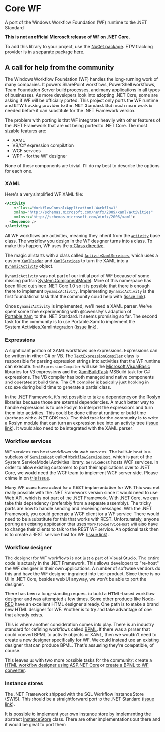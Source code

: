 # Core WF
A port of the Windows Workflow Foundation (WF) runtime to the .NET Standard

__This is not an official Microsoft release of WF on .NET Core.__

To add this library to your project, use the [NuGet package](https://www.nuget.org/packages/CoreWf/).
ETW tracking provider is in a separate package [here](https://www.nuget.org/packages/CoreWf.EtwTracking/).

## A call for help from the community

The Windows Workflow Foundation (WF) handles the long-running work of many companies. It 
powers SharePoint workflows, PowerShell workflows, Team Foundation Server build 
processes, and many applications in all types of businesses. As more developers look into
adopting .NET Core, some are asking if WF will be officially ported. This project only 
ports the WF runtime and ETW tracking provider to the .NET Standard. But much more work 
is needed before it can substitute for the .NET Framework version. 

The problem with porting is that WF integrates heavily with other features of the .NET 
Framework that are not being ported to .NET Core. The most sizable features are:

* XAML
* VB/C# expression compilation
* WCF services
* WPF - for the WF designer

None of these components are trivial. I'll do my best to describe the options for each 
one.

### XAML
Here's a very simplified WF XAML file:

```xml
<Activity  
    x:Class="WorkflowConsoleApplication1.Workflow1" 
    xmlns="http://schemas.microsoft.com/netfx/2009/xaml/activities"
    xmlns:x="http://schemas.microsoft.com/winfx/2006/xaml">
  <Sequence />
</Activity>
```

All WF workflows are activities, meaning they inherit from the 
[`Activity`](http://referencesource.microsoft.com/#System.Activities/System/Activities/Activity.cs) 
base class. The workflow you design in the WF designer turns into a class. To make this happen, WF uses 
the [x:Class directive](https://docs.microsoft.com/en-us/dotnet/framework/xaml-services/x-class-directive).

The magic all starts with a class called 
[`ActivityXamlServices`](http://referencesource.microsoft.com/#System.Activities/System/Activities/XamlIntegration/ActivityXamlServices.cs), 
which uses a custom [`XamlReader`](http://referencesource.microsoft.com/#System.Xaml/System/Xaml/XamlReader.cs) and 
[`XamlServices`](http://referencesource.microsoft.com/#System.Xaml/System/Xaml/XamlServices.cs) to turn the XAML into a 
[`DynamicActivity`](http://referencesource.microsoft.com/#System.Activities/System/Activities/DynamicActivity.cs) object. 

`DynamicActivity` was not part of our initial port of WF because of some missing parts in 
[System.ComponentModel](https://github.com/dotnet/corefx/tree/master/src/System.ComponentModel). More of this namespace 
has been filled out since .NET Core 1.0 so it is possible that there is enough there to implement `DynamicActivity`. 
Implementing `DynamicActivity` is the first foundational task that the community could help with 
([issue link](https://github.com/dmetzgar/corewf/issues/3)).

Once `DynamicActivity` is implemented, we'll need a XAML parser. We've spent some time experimenting with @cwensley's 
adaption of [Portable.Xaml](https://github.com/cwensley/Portable.Xaml) to the .NET Standard. It seems promising so far. 
The second task for the community is to use Portable.Xaml to implement the System.Activities.XamlIntegration
([issue link](https://github.com/dmetzgar/corewf/issues/6)).

### Expressions
A significant portion of XAML workflows use expressions. Expressions can be written in either C# or VB. The 
[`TextExpressionCompiler`](http://referencesource.microsoft.com/#System.Activities/System/Activities/XamlIntegration/TextExpressionCompiler.cs)
class is responsible for parsing expression strings into activities that the WF runtime can execute. 
`TextExpressionCompiler` will use the 
[Microsoft.VisualBasic](http://referencesource.microsoft.com/#Microsoft.VisualBasic,namespaces) 
libraries for VB expressions and the 
[XamlBuildTask](http://referencesource.microsoft.com/#XamlBuildTask)
MSBuild task for C# expressions. The VB compiler has both managed and native components and operates at build time. 
The C# compiler is basically just hooking in csc.exe during build time to generate a partial class. 

In the .NET Framework, it's not possible to take a dependency on the Roslyn libraries because those are external 
dependencies. A much better way to handle expressions is to use Roslyn to interpret the expressions and turn them 
into activities. This could be done either at runtime or build time (perhaps with a .NET SDK tool). The third task 
for the community is to write a Roslyn module that can turn an expression tree into an activity tree
([issue link](https://github.com/dmetzgar/corewf/issues/7)). It would also need to be integrated with the XAML parser.

### Workflow services
WF services can host workflows via web services. The built-in host is a subclass of 
[`ServiceHost`](http://referencesource.microsoft.com/#System.ServiceModel/System/ServiceModel/ServiceHost.cs)
called 
[`WorkflowServiceHost`](http://referencesource.microsoft.com/#System.ServiceModel.Activities/System/ServiceModel/Activities/WorkflowServiceHost.cs),
which is part of the System.ServiceModel.Activities library. `ServiceHost` hosts WCF services. In order to allow 
existing customers to port their applications over to .NET Core, we would need the WCF team to implement WCF 
server-side. Please chime in on [this issue](https://github.com/dotnet/wcf/issues/1200). 

Many WF users have asked for a REST implementation for WF. This was not really possible with the .NET Framework 
version since it would need to use Web API, which is not part of the .NET Framework. With .NET Core, we can take 
this dependency (preferably from a separate assembly). The tricky parts are how to handle sending and receiving 
messages. With the .NET Framework, you could generate a WCF client for a WF service. There would need to be a 
substitute for this that works with REST. Unfortunately, anyone porting an existing application that uses 
`WorkflowServiceHost` will also have to change their clients to talk to the REST WF service. An optional task 
then is to create a REST service host for WF ([issue link](https://github.com/dmetzgar/corewf/issues/8)).

### Workflow designer
The designer for WF workflows is not just a part of Visual Studio. The entire code is actually in the .NET 
Framework. This allows developers to "re-host" the WF designer in their own applications. A number of software 
vendors do this and have the WF designer ingrained into their product. Since there is no UI in .NET Core, besides 
web UI anyway, we won't be able to port the designer. 

There has been a long-standing request to build a HTML-based workflow designer and was attempted a few times. 
Some other products like [Node-RED](https://nodered.org/) have an excellent HTML designer already. One path is 
to make a brand new HTML designer for WF. Another is to try and take advantage of one that already exists. 

This is where another consideration comes into play. There is an industry standard for defining workflows called 
[BPML](https://en.wikipedia.org/wiki/Business_Process_Modeling_Language). If there was a parser that could 
convert BPML to activity objects or XAML, then we wouldn't need to create a new designer specifically for WF. We 
could instead use an existing designer that can produce BPML. That's assuming they're compatible, of course. 

This leaves us with two more possible tasks for the community: 
[create a HTML workflow designer using ASP.NET Core](https://github.com/dmetzgar/corewf/issues/9) or 
[create a BPML to WF converter](https://github.com/dmetzgar/corewf/issues/10).

### Instance stores 
The .NET Framework shipped with the SQL Workflow Instance Store (SWIS). This should be a straightforward port to 
the .NET Standard ([issue link](https://github.com/dmetzgar/corewf/issues/15)).

It is possible to implement your own instance store by implementing the abstract 
[InstanceStore](https://msdn.microsoft.com/en-us/library/system.runtime.durableinstancing.instancestore(v=vs.110).aspx) 
class. There are other implementations out there and it would be great to port them.
